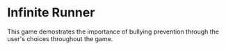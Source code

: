 # Infinite Runner
This game demostrates the importance of bullying prevention through the user's choices throughout the game.
